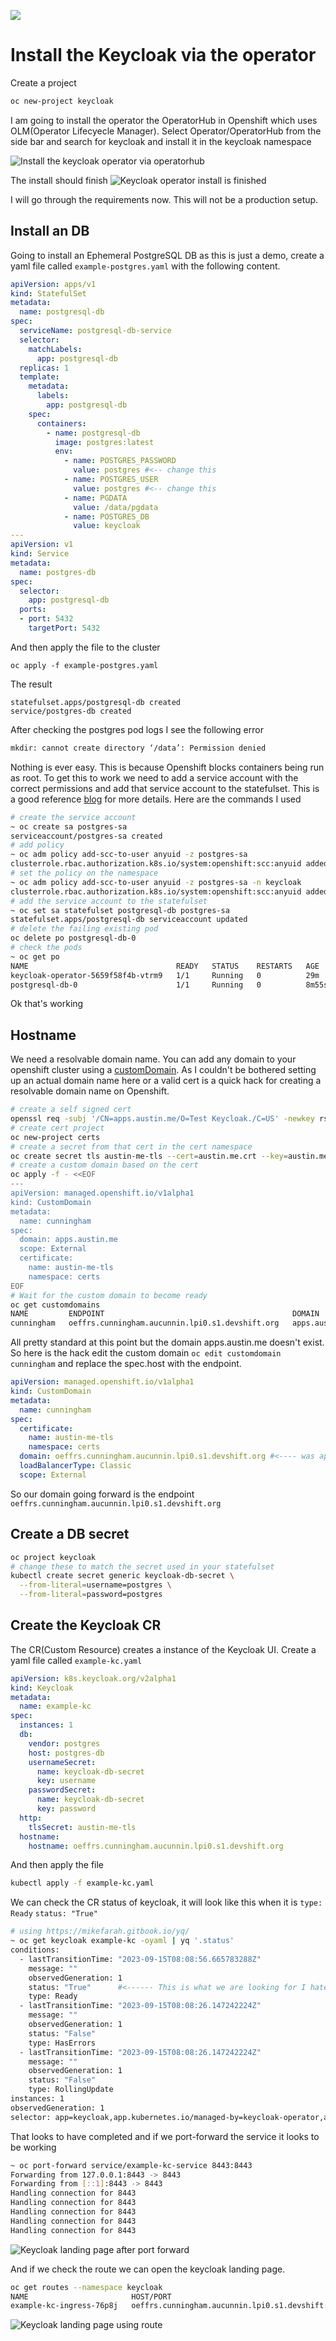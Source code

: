 



![](https://dev-to-uploads.s3.amazonaws.com/uploads/articles/gkabc2erkfgaceeax6qn.png)


# Install the Keycloak via the operator
Create a project
```bash
oc new-project keycloak
```
I am going to install the operator the OperatorHub in Openshift which uses OLM(Operator Lifecyecle Manager). Select Operator/OperatorHub from the side bar and search for keycloak and install it in the keycloak namespace

![Install the keycloak operator via operatorhub](https://dev-to-uploads.s3.amazonaws.com/uploads/articles/0sqtsuywlr70jun04wru.gif)

The install should finish
![Keycloak operator install is finished](https://dev-to-uploads.s3.amazonaws.com/uploads/articles/t5h8uiovwb07yhpo0u00.png)

I will go through the requirements now. This will not be a production setup. 

## Install an DB
Going to install an Ephemeral PostgreSQL DB as this is just a demo, create a yaml file called `example-postgres.yaml` with the following content.
```yaml
apiVersion: apps/v1
kind: StatefulSet
metadata:
  name: postgresql-db
spec:
  serviceName: postgresql-db-service
  selector:
    matchLabels:
      app: postgresql-db
  replicas: 1
  template:
    metadata:
      labels:
        app: postgresql-db
    spec:
      containers:
        - name: postgresql-db
          image: postgres:latest
          env:
            - name: POSTGRES_PASSWORD
              value: postgres #<-- change this
            - name: POSTGRES_USER
              value: postgres #<-- change this
            - name: PGDATA
              value: /data/pgdata
            - name: POSTGRES_DB
              value: keycloak
---
apiVersion: v1
kind: Service
metadata:
  name: postgres-db
spec:
  selector:
    app: postgresql-db
  ports:
  - port: 5432
    targetPort: 5432
```
And then apply the file to the cluster
```
oc apply -f example-postgres.yaml
``` 
The result 
```
statefulset.apps/postgresql-db created
service/postgres-db created
```
After checking the postgres pod logs I see the following error
```bash
mkdir: cannot create directory ‘/data’: Permission denied
```
Nothing is ever easy. This is because Openshift blocks containers being run as root. To get this to work we need to add a service account with the correct permissions and add that service account to the statefulset. This is a good reference [blog](https://suedbroecker.net/2021/12/14/open-the-door-for-root-users-in-red-hat-openshift-example-statefulset%C2%B6/) for more details. Here are the commands I used
```bash
# create the service account
~ oc create sa postgres-sa
serviceaccount/postgres-sa created
# add policy
~ oc adm policy add-scc-to-user anyuid -z postgres-sa
clusterrole.rbac.authorization.k8s.io/system:openshift:scc:anyuid added: "postgres-sa"
# set the policy on the namespace
~ oc adm policy add-scc-to-user anyuid -z postgres-sa -n keycloak
clusterrole.rbac.authorization.k8s.io/system:openshift:scc:anyuid added: "postgres-sa"
# add the service account to the statefulset
~ oc set sa statefulset postgresql-db postgres-sa
statefulset.apps/postgresql-db serviceaccount updated
# delete the failing existing pod
oc delete po postgresql-db-0
# check the pods 
~ oc get po
NAME                                 READY   STATUS    RESTARTS   AGE
keycloak-operator-5659f58f4b-vtrm9   1/1     Running   0          29m
postgresql-db-0                      1/1     Running   0          8m55s
```
Ok that's working


## Hostname

We need a resolvable domain name. You can add any domain to your openshift cluster using a [customDomain](https://docs.openshift.com/rosa/applications/deployments/osd-config-custom-domains-applications.html). As I couldn't be bothered setting up an actual domain name here or a valid cert is a quick hack for creating a resolvable domain name on Openshift.

```bash
# create a self signed cert 
openssl req -subj '/CN=apps.austin.me/O=Test Keycloak./C=US' -newkey rsa:2048 -nodes -keyout key.pem -x509 -days 365 -out certificate.pem
# create cert project
oc new-project certs
# create a secret from that cert in the cert namespace
oc create secret tls austin-me-tls --cert=austin.me.crt --key=austin.me.key -n certs
# create a custom domain based on the cert
oc apply -f - <<EOF                                                      
---
apiVersion: managed.openshift.io/v1alpha1
kind: CustomDomain
metadata:
  name: cunningham
spec:
  domain: apps.austin.me
  scope: External
  certificate:
    name: austin-me-tls
    namespace: certs
EOF
# Wait for the custom domain to become ready 
oc get customdomains                                              
NAME         ENDPOINT                                          DOMAIN           STATUS
cunningham   oeffrs.cunningham.aucunnin.lpi0.s1.devshift.org   apps.austin.me   Ready
```
All pretty standard at this point but the domain apps.austin.me doesn't exist. So here is the hack edit the custom domain `oc edit customdomain cunningham` and replace the spec.host with the endpoint. 
```yaml
apiVersion: managed.openshift.io/v1alpha1
kind: CustomDomain
metadata: 
  name: cunningham
spec:
  certificate:
    name: austin-me-tls
    namespace: certs
  domain: oeffrs.cunningham.aucunnin.lpi0.s1.devshift.org #<---- was apps.austin.me now points at the endpoint
  loadBalancerType: Classic
  scope: External
```

So our domain going forward is the endpoint `oeffrs.cunningham.aucunnin.lpi0.s1.devshift.org`


## Create a DB secret
```bash
oc project keycloak
# change these to match the secret used in your statefulset
kubectl create secret generic keycloak-db-secret \
  --from-literal=username=postgres \
  --from-literal=password=postgres
```
## Create the Keycloak CR 
The CR(Custom Resource) creates a instance of the Keycloak UI. Create a yaml file called `example-kc.yaml`

```yaml
apiVersion: k8s.keycloak.org/v2alpha1
kind: Keycloak
metadata:
  name: example-kc
spec:
  instances: 1
  db:
    vendor: postgres
    host: postgres-db
    usernameSecret:
      name: keycloak-db-secret
      key: username
    passwordSecret:
      name: keycloak-db-secret
      key: password
  http:
    tlsSecret: austin-me-tls
  hostname:
    hostname: oeffrs.cunningham.aucunnin.lpi0.s1.devshift.org
```
And then apply the file
```bash
kubectl apply -f example-kc.yaml
```
We can check the CR status of keycloak, it will look like this when it is `type: Ready` `status: "True"`
```bash
# using https://mikefarah.gitbook.io/yq/
~ oc get keycloak example-kc -oyaml | yq '.status'
conditions:
  - lastTransitionTime: "2023-09-15T08:08:56.665783288Z"
    message: ""
    observedGeneration: 1
    status: "True"      #<------ This is what we are looking for I hate these condition to difficult to read a first glance
    type: Ready
  - lastTransitionTime: "2023-09-15T08:08:26.147242224Z"
    message: ""
    observedGeneration: 1
    status: "False"
    type: HasErrors
  - lastTransitionTime: "2023-09-15T08:08:26.147242224Z"
    message: ""
    observedGeneration: 1
    status: "False"
    type: RollingUpdate
instances: 1
observedGeneration: 1
selector: app=keycloak,app.kubernetes.io/managed-by=keycloak-operator,app.kubernetes.io/instance=example-kc

```
That looks to have completed and if we port-forward the service it looks to be working
```bash
~ oc port-forward service/example-kc-service 8443:8443
Forwarding from 127.0.0.1:8443 -> 8443
Forwarding from [::1]:8443 -> 8443
Handling connection for 8443
Handling connection for 8443
Handling connection for 8443
Handling connection for 8443
Handling connection for 8443
``` 
![Keycloak landing page after port forward](https://dev-to-uploads.s3.amazonaws.com/uploads/articles/ve5ibgtju5lygkqig1dg.png)

And if we check the route we can open the keycloak landing page.
```bash
oc get routes --namespace keycloak
NAME                       HOST/PORT                                                    PATH   SERVICES             PORT    TERMINATION            WILDCARD
example-kc-ingress-76p8j   oeffrs.cunningham.aucunnin.lpi0.s1.devshift.org ... 1 more          example-kc-service   https   passthrough/Redirect   None
```
![Keycloak landing page using route](https://dev-to-uploads.s3.amazonaws.com/uploads/articles/fdtz3dm9ydp14nshyy0r.png)







